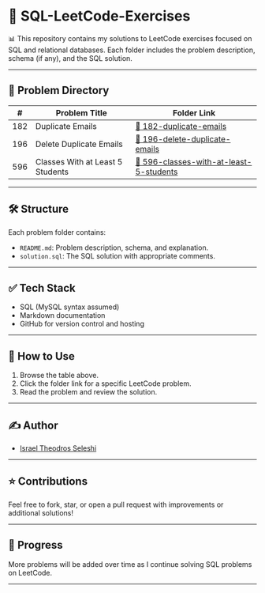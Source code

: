 # 🧠 SQL-LeetCode-Exercises

📊 This repository contains my solutions to LeetCode exercises focused on SQL and relational databases. Each folder includes the problem description, schema (if any), and the SQL solution.

---

## 📂 Problem Directory

| #   | Problem Title                                               | Folder Link                                                 |
|-----|-------------------------------------------------------------|--------------------------------------------------------------|
| 182 | Duplicate Emails                                            | [🔗 182-duplicate-emails](./182-duplicate-emails)            |
| 196 | Delete Duplicate Emails                                     | [🔗 196-delete-duplicate-emails](./196-delete-duplicate-emails) |
| 596 | Classes With at Least 5 Students                            | [🔗 596-classes-with-at-least-5-students](./596-classes-with-at-least-5-students) |

---

## 🛠️ Structure

Each problem folder contains:
- `README.md`: Problem description, schema, and explanation.
- `solution.sql`: The SQL solution with appropriate comments.

---

## ✅ Tech Stack

- SQL (MySQL syntax assumed)
- Markdown documentation
- GitHub for version control and hosting

---

## 🚀 How to Use

1. Browse the table above.
2. Click the folder link for a specific LeetCode problem.
3. Read the problem and review the solution.

---

## ✍️ Author

- [Israel Theodros Seleshi](https://github.com/israelseleshi)

---

## ⭐ Contributions

Feel free to fork, star, or open a pull request with improvements or additional solutions!

---

## 📅 Progress

More problems will be added over time as I continue solving SQL problems on LeetCode.

---
